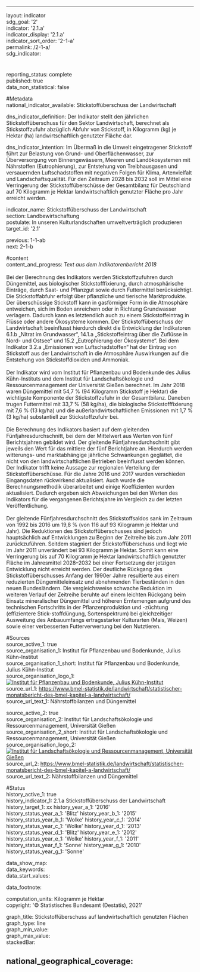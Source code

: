 ---

layout: indicator    
sdg_goal: '2'    
indicator: '2.1.a'    
indicator_display: '2.1.a'    
indicator_sort_order: '2-1-a'    
permalink: /2-1-a/    
sdg_indicator:     

#    
reporting_status: complete    
published: true    
data_non_statistical: false    


#Metadata    
national_indicator_available: Stickstoffüberschuss der Landwirtschaft    
    
dns_indicator_definition: Der Indikator stellt den jährlichen Stickstoffüberschuss für den Sektor Landwirtschaft, berechnet als Stickstoffzufuhr abzüglich Abfuhr von Stickstoff, in Kilogramm (kg) je Hektar (ha) landwirtschaftlich genutzter Fläche dar.    
    
dns_indicator_intention: Im Übermaß in die Umwelt eingetragener Stickstoff führt zur Belastung von Grund- und Oberflächenwasser, zur Überversorgung von Binnengewässern, Meeren und Landökosystemen mit Nährstoffen (Eutrophierung), zur Entstehung von Treibhausgasen und versauernden Luftschadstoffen mit negativen Folgen für Klima, Artenvielfalt und Landschaftsqualität. Für den Zeitraum 2028 bis 2032 soll im Mittel eine Verringerung der Stickstoffüberschüsse der Gesamtbilanz für Deutschland auf 70 Kilogramm je Hektar landwirtschaftlich genutzter Fläche pro Jahr erreicht werden.    
    
indicator_name: Stickstoffüberschuss der Landwirtschaft    
section: Landbewirtschaftung    
postulate: In unseren Kulturlandschaften umweltverträglich produzieren    
target_id: '2.1'    
    
previous: 1-1-ab    
next: 2-1-b    
    
#content    
content_and_progress: <i> Text aus dem Indikatorenbericht 2018</i><br><br>Bei der Berechnung des Indikators werden Stickstoffzufuhren durch Düngemittel, aus biologischer Stickstofffixierung, durch atmosphärische Einträge, durch Saat- und Pflanzgut sowie durch Futtermittel berücksichtigt. Die Stickstoffabfuhr erfolgt über pflanzliche und tierische Marktprodukte. Der überschüssige Stickstoff kann in gasförmiger Form in die Atmosphäre entweichen, sich im Boden anreichern oder in Richtung Grundwasser verlagern. Dadurch kann es letztendlich auch zu einem Stickstoffeintrag in Flüsse oder andere Ökosysteme kommen. Der Stickstoffüberschuss der Landwirtschaft beeinflusst hierdurch direkt die Entwicklung der Indikatoren 6.1.b „Nitrat im Grundwasser“, 14.1.a „Stickstoffeintrag über die Zuflüsse in Nord- und Ostsee“ und 15.2 „Eutrophierung der Ökosysteme“. Bei dem Indikator 3.2.a „Emissionen von Luftschadstoffen“ hat der Eintrag von Stickstoff aus der Landwirtschaft in die Atmosphäre Auswirkungen auf die Entstehung von Stickstoffdioxiden und Ammoniak.<br><br>Der Indikator wird vom Institut für Pflanzenbau und Bodenkunde des Julius Kühn-Instituts und dem Institut für Landschaftsökologie und Ressourcenmanagement der Universität Gießen berechnet. Im Jahr 2018 waren Düngemittel mit 54,7 % (94 Kilogramm Stickstoff je Hektar) die wichtigste Komponente der Stickstoffzufuhr in der Gesamtbilanz. Daneben trugen Futtermittel mit 33,7 % (58 kg/ha), die biologische Stickstofffixierung mit 7,6 % (13 kg/ha) und die außerlandwirtschaftlichen Emissionen mit 1,7 % (3 kg/ha) substantiell zur Stickstoffzufuhr bei.<br><br>Die Berechnung des Indikators basiert auf dem gleitenden Fünfjahresdurchschnitt, bei dem der Mittelwert aus Werten von fünf Berichtsjahren gebildet wird. Der gleitende Fünfjahresdurchschnitt gibt jeweils den Wert für das mittlere der fünf Berichtjahre an. Hierdurch werden witterungs- und marktabhängige jährliche Schwankungen geglättet, die nicht von den landwirtschaftlichen Betrieben beeinflusst werden können. Der Indikator trifft keine Aussage zur regionalen Verteilung der Stickstoffüberschüsse. Für die Jahre 2016 und 2017 wurden verschieden Eingangsdaten rückwirkend aktualisiert. Auch wurde die Berechnungsmethodik überarbeitet und einige Koeffizienten wurden aktualisiert. Dadurch ergeben sich Abweichungen bei den Werten des Indikators für die vergangenen Berichtsjahre im Vergleich zu der letzten Veröffentlichung.<br><br>Der gleitende Fünfjahresdurchschnitt des Stickstoffsaldos sank im Zeitraum von 1992 bis 2016 um 19,8 % (von 116 auf 93 Kilogramm je Hektar und Jahr). Die Reduktionen des Stickstoffüberschusses sind jedoch hauptsächlich auf Entwicklungen zu Beginn der Zeitreihe bis zum Jahr 2011 zurückzuführen. Seitdem stagniert der Stickstoffüberschuss und liegt wie im Jahr 2011 unverändert bei 93 Kilogramm je Hektar. Somit kann eine Verringerung bis auf 70 Kilogramm je Hektar landwirtschaftlich genutzter Fläche im Jahresmittel 2028–2032 bei einer Fortsetzung der jetzigen Entwicklung nicht erreicht werden. Der deutliche Rückgang des Stickstoffüberschusses Anfang der 1990er Jahre resultierte aus einem reduzierten Düngemitteleinsatz und abnehmenden Tierbeständen in den neuen Bundesländern. Die vergleichsweise schwache Reduktion im weiteren Verlauf der Zeitreihe beruhte auf einem leichten Rückgang beim Einsatz mineralischer Düngemittel und höheren Erntemengen aufgrund des technischen Fortschritts in der Pflanzenproduktion und -züchtung (effizientere Stick-stoffdüngung, Sortenspektrum) bei gleichzeitiger Ausweitung des Anbauumfangs ertragsstarker Kulturarten (Mais, Weizen) sowie einer verbesserten Futterverwertung bei den Nutztieren.    
    
#Sources    
source_active_1: true                    
source_organisation_1: Institut für Pflanzenbau und Bodenkunde, Julius Kühn-Institut                    
source_organisation_1_short: Institut für Pflanzenbau und Bodenkunde, Julius Kühn-Institut                    
source_organisation_logo_1: <a href="https://www.julius-kuehn.de/pb/"><img src="https://g205sdgs.github.io/sdg-indicators/public/logos/jki.png" alt=" Institut für Pflanzenbau und Bodenkunde, Julius Kühn-Institut" title="Klicken Sie hier um zu der Homepage der Organisation zu gelangen" /></a>                    
source_url_1: https://www.bmel-statistik.de/landwirtschaft/statistischer-monatsbericht-des-bmel-kapitel-a-landwirtschaft/                        
source_url_text_1: Nährstoffbilanzen und Düngemittel                        

source_active_2: true                    
source_organisation_2: Institut für Landschaftsökologie und Ressourcenmanagement, Universität Gießen                    
source_organisation_2_short: Institut für Landschaftsökologie und Ressourcenmanagement, Universität Gießen                    
source_organisation_logo_2: <a href="https://www.uni-giessen.de/fbz/fb09/institute/ilr"><img src="https://g205sdgs.github.io/sdg-indicators/public/logos/ug.png" alt=" Institut für Landschaftsökologie und Ressourcenmanagement, Universität Gießen" title="Klicken Sie hier um zu der Homepage der Organisation zu gelangen" /></a>                    
source_url_2: https://www.bmel-statistik.de/landwirtschaft/statistischer-monatsbericht-des-bmel-kapitel-a-landwirtschaft/                        
source_url_text_2: Nährstoffbilanzen und Düngemittel                        
    
#Status    
history_active_1: true                    
history_indicator_1: 2.1.a Stickstoffüberschuss der Landwirtschaft                    
history_target_1:  xx
history_year_a_1: '2016'                            
history_status_year_a_1: 'Blitz'
history_year_b_1: '2015'                            
history_status_year_b_1: 'Wolke'
history_year_c_1: '2014'                            
history_status_year_c_1: 'Wolke'
history_year_d_1: '2013'                            
history_status_year_d_1: 'Blitz'
history_year_e_1: '2012'                            
history_status_year_e_1: 'Wolke'
history_year_f_1: '2011'                            
history_status_year_f_1: 'Sonne'
history_year_g_1: '2010'                            
history_status_year_g_1: 'Sonne'    

data_show_map:     
data_keywords:    
data_start_values:     
    
data_footnote:     
    
computation_units: Kilogramm je Hektar    
copyright: '&copy; Statistisches Bundesamt (Destatis), 2021'
    
graph_title: Stickstoffüberschuss auf landwirtschaftlich genutzten Flächen    
graph_type: line    
graph_min_value:     
graph_max_value:     
stackedBar:    

national_geographical_coverage:     
---    